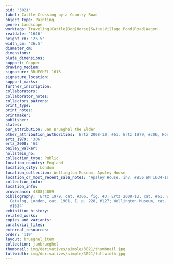 ```yaml
---
pid: '3021'
label: Cattle Crossing by a Country Road
object_type: Painting
genre: Landscape
worktags: Traveling|Cattle|Dog|Horse|Swine|Village|Pond|Road|Wagon
realdate: '1616'
height_cm: '25.5'
width_cm: '36.5'
diameter_cm:
dimensions:
plate_dimensions:
support: Copper
drawing_medium:
signature: BRUEGHEL 1616
signature_location:
support_marks:
further_inscription:
collaborators:
collaborator_notes:
collectors_patrons:
print_type:
print_notes:
printmaker:
publisher:
states:
our_attribution: Jan Brueghel the Elder
other_attribution_authorities: 'Ertz 2008-10, #61, Ertz 1979, #306, Honig database'
ertz_1979: '306'
ertz_2008: '61'
bailey_walker:
hollstein_no:
collection_type: Public
location_country: England
location_city: London
location_collection: Wellington Museum, Apsley House
location_or_most_recent_sale_notes: 'Apsley House, inv. #956 WM 1634-1948 (Black 127)'
collection_info:
location_info:
provenance: 4808|4809
bibliography: 'Ertz 1979, cat. #306, fig. 43; Ertz 2008-10, cat. #61; Wellington Collection
  Catalog, London, cat. 1901, I, p. 228, #127; Wellington Museum, cat. 1959, p. 38,
  #1634'
exhibition_history:
related_works:
copies_and_variants:
curatorial_files:
external_resources:
order: '119'
layout: brueghel_item
collection: janbrueghel
thumbnail: img/derivatives/simple/3021/thumbnail.jpg
fullwidth: img/derivatives/simple/3021/fullwidth.jpg
---
```

